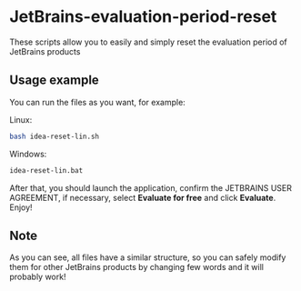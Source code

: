 # JetBrains-evaluation-period-reset
These scripts allow you to easily and simply reset the evaluation period of JetBrains products

## Usage example

You can run the files as you want, for example:

Linux:

```sh
bash idea-reset-lin.sh
```

Windows:

```sh
idea-reset-lin.bat
```

After that, you should launch the application, confirm the JETBRAINS USER AGREEMENT, if necessary, select **Evaluate for free** and click **Evaluate**. Enjoy!
## Note

As you can see, all files have a similar structure, so you can safely modify them for other JetBrains products by changing few words and it will probably work!
